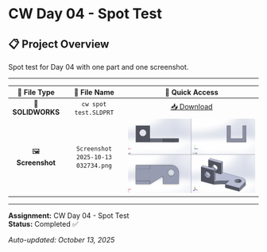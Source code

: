 # CW Day 04 - Spot Test

## 📋 Project Overview
Spot test for Day 04 with one part and one screenshot.

---

| 📁 **File Type** | 📂 **File Name** | 🔗 **Quick Access** |
|:---:|:---:|:---:|
| 🔧 **SOLIDWORKS** | `cw spot test.SLDPRT` | [📥 Download](cw%20spot%20test.SLDPRT) |
| 🖼️ **Screenshot** | `Screenshot 2025-10-13 032734.png` | ![View](Screenshot%202025-10-13%20032734.png) |

---

**Assignment:** CW Day 04 - Spot Test  
**Status:** Completed ✅

*Auto-updated: October 13, 2025*

